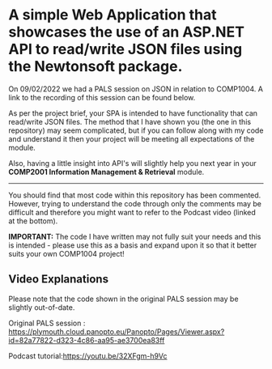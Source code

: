# A simple Web Application that showcases the use of an ASP.NET API to read/write JSON files using the Newtonsoft package.

On 09/02/2022 we had a PALS session on JSON in relation to COMP1004. A link to the recording of this session can be found below.

As per the project brief, your SPA is intended to have functionality that can read/write JSON files. The method that I have shown you (the one in this repository) may seem complicated, but if you can follow along with my code and understand it then your project will be meeting all expectations of the module. 

Also, having a little insight into API's will slightly help you next year in your **COMP2001 Information Management & Retrieval** module.

---
You should find that most code within this repository has been commented. However, trying to understand the code through only the comments may be difficult and therefore you might want to refer to the Podcast video (linked at the bottom). 

**IMPORTANT:** The code I have written may not fully suit your needs and this is intended - please use this as a basis and expand upon it so that it better suits your own COMP1004 project!


## Video Explanations
Please note that the code shown in the original PALS session may be slightly out-of-date. 

Original PALS session : https://plymouth.cloud.panopto.eu/Panopto/Pages/Viewer.aspx?id=82a77822-d323-4c86-aa95-ae3700ea83ff

Podcast tutorial:https://youtu.be/32XFgm-h9Vc
